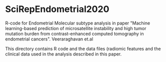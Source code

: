 # SciRepEndometrial2020
R-code for Endometrial Molecular subtype analysis in paper "Machine learning-based prediction of microsatellite instability and high tumor mutation burden from contrast-enhanced computed tomography in endometrial cancers". Veeraraghavan et.al

This directory contains R code and the data files (radiomic features and the clinical data used in the analysis described in this paper.
